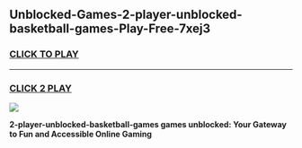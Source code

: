 
## Unblocked-Games-2-player-unblocked-basketball-games-Play-Free-7xej3
<h3>
<a href="https://premium76.site?title=2-player-unblocked-basketball-games&ref=23A">CLICK TO PLAY</a></h3>
<hr>

<h3>
<a href="https://premium76.site?title=2-player-unblocked-basketball-games&ref=23A">CLICK 2 PLAY</a>
  
</h3>

<a href="https://premium76.site?title=2-player-unblocked-basketball-games&ref=23A"><img src="https://clearcache.store/games.png"></a>


**2-player-unblocked-basketball-games games unblocked: Your Gateway to Fun and Accessible Online Gaming**
